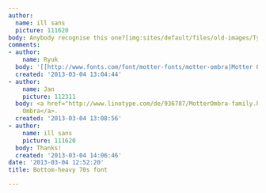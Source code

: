 ```yaml
---
author:
  name: ill sans
  picture: 111620
body: Anybody recognise this one?[img:sites/default/files/old-images/Typophile_3893.jpg]
comments:
- author:
    name: Ryuk
  body: '[[http://www.fonts.com/font/motter-fonts/motter-ombra|Motter Ombra]]'
  created: '2013-03-04 13:04:44'
- author:
    name: Jan
    picture: 112311
  body: <a href="http://www.linotype.com/de/936787/MotterOmbra-family.html">Motter
    Ombra</a>.
  created: '2013-03-04 13:08:56'
- author:
    name: ill sans
    picture: 111620
  body: Thanks!
  created: '2013-03-04 14:06:46'
date: '2013-03-04 12:52:20'
title: Bottom-heavy 70s font

---
```

